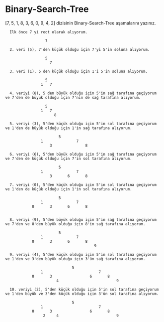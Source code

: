 # Binary-Search-Tree

[7, 5, 1, 8, 3, 6, 0, 9, 4, 2] dizisinin Binary-Search-Tree aşamalarını yazınız.

      İlk önce 7 yi root olarak alıyorum.

                      7

      2. veri (5), 7'den küçük olduğu için 7'yi 5'in soluna alıyorum.

                      5
                        7

      3. veri (1), 5 den küçük olduğu için 1'i 5'in soluna alıyorum.

                      5
                    1   7 

      4. veriyi (8), 5 den büyük olduğu için 5'in sağ tarafına geçiyorum ve 7'den de büyük olduğu için 7'nin de sağ tarafına alıyorum.

                      5
                    1   7 
                          8

      5. veriyi (3), 5'den küçük olduğu için 5'in sol tarafına geçiyorum ve 1'den de büyük olduğu için 1'in sağ tarafına alıyorum.

                            5
                    1               7 
                        3               8

      6. veriyi (6), 5'den büyük olduğu için 5'in sağ tarafına geçiyorum ve 7'den de küçük olduğu için 7'in sol tarafına alıyorum.

                            5
                    1               7 
                        3       6       8

      7. veriyi (0), 5'den küçük olduğu için 5'in sol tarafına geçiyorum ve 1'den de küçük olduğu için 1'in sol tarafına alıyorum.

                            5
                    1               7 
                0       3       6       8


      8. veriyi (9), 5'den büyük olduğu için 5'in sağ tarafına geçiyorum ve 7'den ve 8'den büyük olduğu için 8'in sağ tarafına alıyorum.

                            5
                    1               7 
                0       3       6       8
                                            9

      9. veriyi (4), 5'den küçük olduğu için 5'in sol tarafına geçiyorum ve 1'den ve 3'den büyük olduğu için 3'ün sağ tarafına alıyorum.

                                  5
                    1                         7 
                0       3                 6       8
                           4                          9

      10. veriyi (2), 5'den küçük olduğu için 5'in sol tarafına geçiyorum ve 1'den büyük ve 3'den küçük olduğu için 3'ün sol tarafına alıyorum.

                                  5
                    1                         7 
                0       3                 6       8
                     2     4                          9

                              




